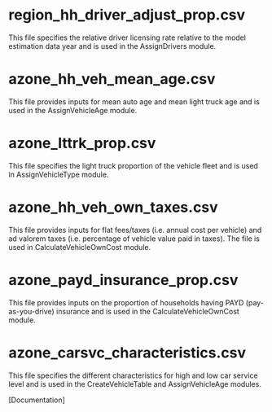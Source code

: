 # region_hh_driver_adjust_prop.csv

This file specifies the relative driver licensing rate relative to the model estimation data year and is used in the AssignDrivers module.

# azone_hh_veh_mean_age.csv

This file provides inputs for mean auto age and mean light truck age and is used in the AssignVehicleAge module.

# azone_lttrk_prop.csv

This file specifies the light truck proportion of the vehicle fleet and is used in AssignVehicleType module.

# azone_hh_veh_own_taxes.csv 

This file provides inputs for flat fees/taxes (i.e. annual cost per vehicle) and ad valorem taxes (i.e. percentage of vehicle value paid in taxes). The file is used in CalculateVehicleOwnCost module.

# azone_payd_insurance_prop.csv

This file provides inputs on the proportion of households having PAYD (pay-as-you-drive) insurance and is used in the CalculateVehicleOwnCost module.

# azone_carsvc_characteristics.csv

This file specifies the different characteristics for high and low car service level and is used in the CreateVehicleTable and AssignVehicleAge modules.

[Documentation]